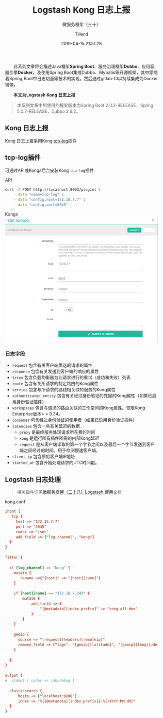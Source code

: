 ﻿---
layout:     post
title:      "Logstash Kong 日志上报"
subtitle:   "微服务框架（三十）"
date:       2019-04-15 21:51:28
author:     "Tillend"
catalog:      true
header-img: "img/post-bg-alitrip.jpg"
tags:
    - Logstash
    - Kong
---

　　此系列文章将会描述Java框架**Spring Boot**、服务治理框架**Dubbo**、应用容器引擎**Docker**，及使用Spring Boot集成Dubbo、Mybatis等开源框架，其中穿插着Spring Boot中日志切面等技术的实现，然后通过gitlab-CI以持续集成为Docker镜像。

　　**本文为Logstash Kong 日志上报**

> 本系列文章中所使用的框架版本为Spring Boot 2.0.3-RELEASE，Spring 5.0.7-RELEASE，Dubbo 2.6.2。


## Kong 日志上报

Kong 日志上报采用Kong [tcp-log](https://docs.konghq.com/hub/kong-inc/tcp-log/)插件

## tcp-log插件

可通过API或Konga后台安装Kong `tcp-log`插件

API
```bash
curl -X POST http://localhost:8003/plugins \
    --data "name=tcp-log" \
    --data "config.host=172.16.7.7" \
    --data "config.port=5045"
```

Konga
![在这里插入图片描述](/img/in-post/post-2019-04/tcp-log.png)


### 日志字段

- `request` 包含有关客户端发送的请求的属性
- `response` 包含有关发送到客户端的响应的属性
- `tries` 包含负载均衡器为此请求进行的重试（成功和失败）列表
- `route` 包含有关所请求的特定路由的Kong属性
- `service` 包含与所请求的路线相关联的服务的Kong属性
- `authenticated_entity` 包含有关经过身份验证的凭据的Kong属性（如果已启用身份验证插件）
- `workspaces` 包含与请求的路由关联的工作空间的Kong属性。仅限Kong Enterprise版本> = 0.34。
- `consumer` 包含经过身份验证的使用者（如果已启用身份验证插件）
- `latencies` 包含一些有关延迟的数据：
    - `proxy` 是最终服务处理请求所花费的时间
    - `kong` 是运行所有插件所需的内部Kong延迟
    - `request` 是从客户端读取的第一个字节之间以及最后一个字节发送到客户端之间经过的时间。用于检测慢速客户端。
- `client_ip` 包含原始客户端IP地址
- `started_at` 包含开始处理请求的UTC时间戳。


## Logstash 日志处理


> 相关插件详见[微服务框架（二十八）Logstash 使用文档](https://blog.csdn.net/why_still_confused/article/details/89243570)


kong.conf
```conf
input {
   tcp {
     host => "172.16.7.7"
     port => "5045"
     codec => "json"
     add_field => ["log_channel", "kong"]
  }
}

filter {

  if [log_channel] == "kong" {
    mutate {
       rename =>{"[host]" => "[host][name]"}
    }

    if [host][name] == "172.16.7.243" {
        mutate {
            add_field => {
                "[@metadata][index_prefix]" => "kong-all-dev"
            }
        }
    }

    geoip {
      source => "[request][headers][remoteip]"
      remove_field => ["tags", "[geoip][latitude]", "[geoip][longitude]", "[geoip][continent_code]", "[geoip][country_code3]", "[geoip][country_code2]"]
    }

  }
}

output {
#  stdout { codec => rubydebug }

  elasticsearch {
      hosts => ["localhost:9200"]
      index => "%{[@metadata][index_prefix]}-%{+YYYY.MM.dd}"
  }
}
```


